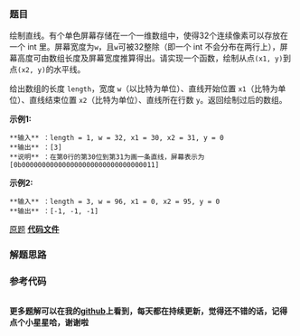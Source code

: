### 题目
绘制直线。有个单色屏幕存储在一个一维数组中，使得32个连续像素可以存放在一个 int 里。屏幕宽度为`w`，且`w`可被32整除（即一个 int
不会分布在两行上），屏幕高度可由数组长度及屏幕宽度推算得出。请实现一个函数，绘制从点`(x1, y)`到点`(x2, y)`的水平线。

给出数组的长度 `length`，宽度 `w`（以比特为单位）、直线开始位置 `x1`（比特为单位）、直线结束位置 `x2`（比特为单位）、直线所在行数
`y`。返回绘制过后的数组。

**示例1:**

    
    
    **输入** ：length = 1, w = 32, x1 = 30, x2 = 31, y = 0
    **输出** ：[3]
    **说明** ：在第0行的第30位到第31为画一条直线，屏幕表示为[0b000000000000000000000000000000011]
    

**示例2:**

    
    
    **输入** ：length = 3, w = 96, x1 = 0, x2 = 95, y = 0
    **输出** ：[-1, -1, -1]
    

[原题](https://leetcode-cn.com/problems/draw-line-lcci/)    **[代码文件]()**


### 解题思路




### 参考代码

```go


```




**更多题解可以在我的[github](https://github.com/LZH139/leetcode_Go)上看到，每天都在持续更新，觉得还不错的话，记得点个小星星哈，谢谢啦**
